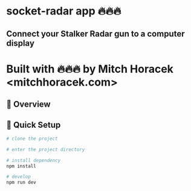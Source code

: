 # socket-radar app 🔥🔥🔥

## Connect your Stalker Radar gun to a computer display

# Built with 🔥🔥🔥 by Mitch Horacek <mitchhoracek.com>

## 👀 Overview

## 🛫 Quick Setup

```sh
# clone the project

# enter the project directory

# install dependency
npm install

# develop
npm run dev
```
